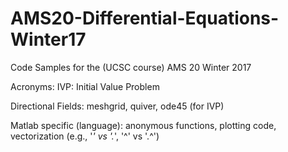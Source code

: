# AMS20-Differential-Equations-Winter17
Code Samples for the (UCSC course) AMS 20 Winter 2017

Acronyms:
   IVP: Initial Value Problem

Directional Fields:
   meshgrid, quiver, ode45 (for IVP)
   
   
Matlab specific (language):
   anonymous functions, plotting code, vectorization (e.g., '*' vs '.*', '^' vs '.^')
